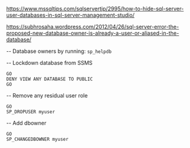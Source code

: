 https://www.mssqltips.com/sqlservertip/2995/how-to-hide-sql-server-user-databases-in-sql-server-management-studio/

https://subhrosaha.wordpress.com/2012/04/26/sql-server-error-the-proposed-new-database-owner-is-already-a-user-or-aliased-in-the-database/

-- Database owners by running: 
```sp_helpdb```

-- Lockdown database from SSMS 
```USE MASTER
GO
DENY VIEW ANY DATABASE TO PUBLIC
GO
```

-- Remove any residual user role
```USE DBName
GO
SP_DROPUSER myuser
```

-- Add dbowner
```USE DBName
GO
SP_CHANGEDBOWNER myuser
```
